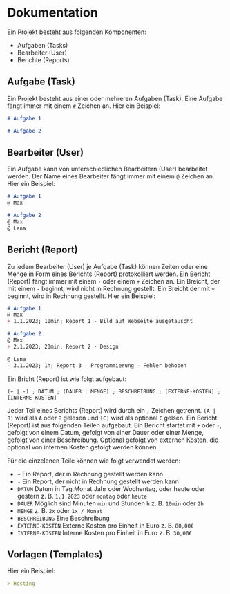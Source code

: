 # Dokumentation

Ein Projekt besteht aus folgenden Komponenten:
- Aufgaben (Tasks)
- Bearbeiter (User)
- Berichte (Reports)


## Aufgabe (Task)

Ein Projekt besteht aus einer oder mehreren Aufgaben (Task). Eine Aufgabe fängt immer mit einem `#` Zeichen an. Hier ein Beispiel:

```markdown
# Aufgabe 1

# Aufgabe 2
```

## Bearbeiter (User)

Ein Aufgabe kann von unterschiedlichen Bearbeitern (User) bearbeitet werden. Der Name eines Bearbeiter fängt immer mit einem `@` Zeichen an. Hier ein Beispiel:

```markdown
# Aufgabe 1
@ Max

# Aufgabe 2
@ Max
@ Lena
```


## Bericht (Report)

Zu jedem Bearbeiter (User) je Aufgabe (Task) können Zeiten oder eine Menge in Form eines Berichts (Report) protokolliert werden. Ein Bericht (Report) fängt immer mit einem `-` oder einem `+` Zeichen an. Ein Breicht, der mit einem `-` beginnt, wird nicht in Rechnung gestellt. Ein Breicht der mit `+` beginnt, wird in Rechnung gestellt. Hier ein Beispiel:

```markdown
# Aufgabe 1
@ Max
+ 1.1.2023; 10min; Report 1 - Bild auf Webseite ausgetauscht

# Aufgabe 2
@ Max
+ 2.1.2023; 20min; Report 2 - Design

@ Lena
- 3.1.2023; 1h; Report 3 - Programmierung - Fehler behoben
```

Ein Bricht (Report) ist wie folgt aufgebaut:

```
(+ | -) ; DATUM ; (DAUER | MENGE) ; BESCHREIBUNG ; [EXTERNE-KOSTEN] ; [INTERNE-KOSTEN]
````

Jeder Teil eines Berichts (Report) wird durch ein `;` Zeichen getrennt. `(A | B)` wird als `A` oder `B` gelesen und `[C]` wird als optional `C` gelsen. Ein Bericht (Report) ist aus folgenden Teilen aufgebaut. Ein Bericht startet mit `+` oder `-`, gefolgt von einem Datum, gefolgt von einer Dauer oder einer Menge, gefolgt von einer Beschreibung. Optional gefolgt von externen Kosten, die optional von internen Kosten gefolgt werden können.

Für die einzelenen Teile können wie folgt verwendet werden:

- `+` Ein Report, der in Rechnung gestellt werden kann
- `-` Ein Report, der nicht in Rechnung gestellt werden kann
- `DATUM` Datum in Tag.Monat.Jahr oder Wochentag, oder heute oder gestern z. B. `1.1.2023` oder `montag` oder `heute`
- `DAUER` Möglich sind Minuten `min` und Stunden `h` z. B. `10min` oder `2h`
- `MENGE` z. B. `2x` oder `1x / Monat` 
- `BESCHREIBUNG` Eine Beschreibung
- `EXTERNE-KOSTEN` Externe Kosten pro Einheit in Euro z. B. `80,00€`
- `INTERNE-KOSTEN` Interne Kosten pro Einheit in Euro z. B. `30,00€`


## Vorlagen (Templates)

Hier ein Beispiel:

```markdown
> Hosting
```